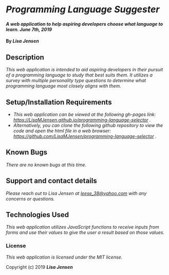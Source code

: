 # _Programming Language Suggester_

#### _A web application to help aspiring developers choose what language to learn. June 7th, 2019_

#### By _**Lisa Jensen**_

## Description

_This web application is intended to aid aspiring developers in their pursuit of a programming language to study that best suits them. It utilizes a survey with multiple personality type questions to determine what programming language most closely aligns with them._

## Setup/Installation Requirements

* _This web application can be viewed at the following gh-pages link: https://LisaMJensen.github.io/programming-language-selector ._
* _Alternatively, you can clone the following github repository to view the code and open the html file in a web browser: https://github.com/LisaMJensen/programming-language-selector ._

## Known Bugs

_There are no known bugs at this time._

## Support and contact details

_Please reach out to Lisa Jensen at leese_38@yahoo.com with any concerns or questions._

## Technologies Used

_This web application utilizes JavaScript functions to receive inputs from forms and use their values to give the user a result based on those values._

### License

*This web application is licensed under the MIT license.*

Copyright (c) 2019 **_Lisa Jensen_**
